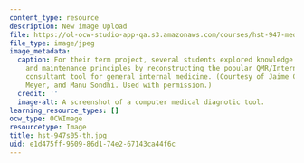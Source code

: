 ```yaml
---
content_type: resource
description: New image Upload
file: https://ol-ocw-studio-app-qa.s3.amazonaws.com/courses/hst-947-medical-artificial-intelligence-spring-2005/e1d475ff950986d174e267143ca44f6c_hst-947s05-th.jpg
file_type: image/jpeg
image_metadata:
  caption: For their term project, several students explored knowledge acquisition
    and maintenance principles by reconstructing the popular QMR/Internist I diagnostic
    consultant tool for general internal medicine. (Courtesy of Jaime Chang, Mark
    Meyer, and Manu Sondhi. Used with permission.)
  credit: ''
  image-alt: A screenshot of a computer medical diagnotic tool.
learning_resource_types: []
ocw_type: OCWImage
resourcetype: Image
title: hst-947s05-th.jpg
uid: e1d475ff-9509-86d1-74e2-67143ca44f6c
---
```

